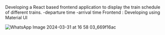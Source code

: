 Developing a React based frontend application to display the train schedule of different trains.
-departure time
-arrival time
Frontend : Developing using Material UI

![WhatsApp Image 2024-03-31 at 16 58 03_669f16ac](https://github.com/Anshu9b/Frontend_Train-reservation-system/assets/75524307/380778a6-dc86-4a08-a143-36ddafddb751)

